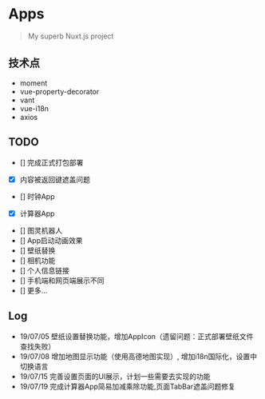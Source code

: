 # Apps

> My superb Nuxt.js project

## 技术点
* moment
* vue-property-decorator
* vant
* vue-i18n
* axios

## TODO
- [] 完成正式打包部署
- [x] 内容被返回键遮盖问题
- [] 时钟App
- [x] 计算器App
- [] 图灵机器人
- [] App启动动画效果
- [] 壁纸替换
- [] 相机功能
- [] 个人信息链接
- [] 手机端和网页端展示不同
- [] 更多...

## Log
* 19/07/05
壁纸设置替换功能，增加AppIcon（遗留问题：正式部署壁纸文件查找失败）
* 19/07/08
增加地图显示功能（使用高德地图实现）, 增加i18n国际化，设置中切换语言
* 19/07/15
完善设置页面的UI展示，计划一些需要去实现的功能
* 19/07/19
完成计算器App简易加减乘除功能,页面TabBar遮盖问题修复
